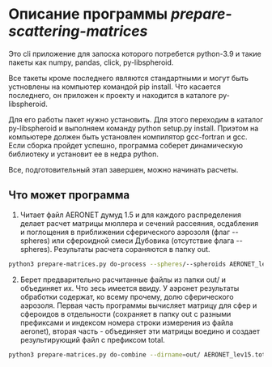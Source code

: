 # Описание программы *prepare-scattering-matrices*
Это cli приложение для запоска которого потребется python-3.9 и такие
пакеты как numpy, pandas, click, py-libspheroid.

Все такеты кроме последнего являются стандартными и могут быть
устновлены на компьютер командой  pip install. Что касается последнего,
он приложен к проекту и находится в каталоге py-libspheroid. 

Для его работы пакет нужно установить. Для этого переходим в каталог
py-libspheroid и выполняем команду python setup.py install. Приэтом на
компьютере должен быть установлен компилятор gcc-fortran и gcc.
Если сборка пройдет успешно, программа соберет динамическую библиотеку
и установит ее в недра python.

Все, подготовительный этап завершен, можно начинать расчеты.

## Что может программа
1. Читает файл AERONET думуд 1.5 и для каждого распределения делает расчет матрицы мюллера и сечений рассеяния, осдабления и поглощения в приближении сферического аэрозоля (флаг --spheres) или сфероидной смеси Дубовика (отсутствие флага --spheres). Результаты расчета сораняются в папку out.

```bash
python3 prepare-matrices.py do-process --spheres/--spheroids AERONET_lev15.tot
```

2. Берет предварительно расчитанные файлы из папки out/ и объединяет их.
   Что зесь имеется ввиду. У аэронет результаты обработки содержат, ко всему прочему, долю сферического аэрозоля. Первая часть программы вычисляет матрицу для сфер и сфероидов в отдельности (сохраняет в папку out с разными префиксами и индексом номера строки измерения из файла aeronet), вторая часть - объединяет эти матрицы воедино и создает результирующий файл с префиксом total.
   
```bash
python3 prepare-matrices.py do-combine --dirname=out/ AERONET_lev15.tot
```

